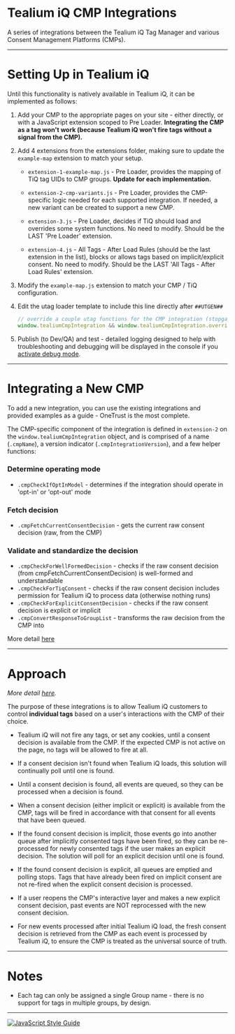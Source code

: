 # Tealium iQ CMP Integrations

A series of integrations between the Tealium iQ Tag Manager and various Consent Management Platforms (CMPs).

 ----

# Setting Up in Tealium iQ

Until this functionality is natively available in Tealium iQ, it can be implemented as follows:

1. Add your CMP to the appropriate pages on your site - either directly, or with a JavaScript extension scoped to Pre Loader. **Integrating the CMP as a tag won't work (because Tealium iQ won't fire tags without a signal from the CMP).**

2. Add 4 extensions from the extensions folder, making sure to update the `example-map` extension to match your setup.

    - `extension-1-example-map.js` - Pre Loader, provides the mapping of TiQ tag UIDs to CMP groups.  **Update for each implementation.**

    - `extension-2-cmp-variants.js` - Pre Loader, provides the CMP-specific logic needed for each supported integration. If needed, a new variant can be created to support a new CMP.

    - `extension-3.js` - Pre Loader, decides if TiQ should load and overrides some system functions.  No need to modify.  Should be the LAST 'Pre Loader' extension.

    - `extension-4.js` - All Tags - After Load Rules (should be the last extension in the list), blocks or allows tags based on implicit/explicit consent. No need to modify. Should be the LAST 'All Tags - After Load Rules' extension.

3. Modify the `example-map.js` extension to match your CMP / TiQ configuration.

4. Edit the utag loader template to include this line directly after `##UTGEN##`

    ````javascript
    // override a couple utag functions for the CMP integration (stopgap solution)
    window.tealiumCmpIntegration && window.tealiumCmpIntegration.overrideUtagFunctions && window.tealiumCmpIntegration.overrideUtagFunctions()
    ````

5. Publish (to Dev/QA) and test - detailed logging designed to help with troubleshooting and debugging will be displayed in the console if you [activate debug mode](https://docs.tealium.com/platforms/javascript/debugging/).

----

# Integrating a New CMP

To add a new integration, you can use the existing integrations and provided examples as a guide - OneTrust is the most complete.

The CMP-specific component of the integration is defined in `extension-2` on the `window.tealiumCmpIntegration` object, and is comprised of a name (`.cmpName`), a version indicator (`.cmpIntegrationVersion`), and a few helper functions:

### Determine operating mode

- `.cmpCheckIfOptInModel` - determines if the integration should operate in 'opt-in' or 'opt-out' mode

### Fetch decision

- `.cmpFetchCurrentConsentDecision` - gets the current raw consent decision (raw, from the CMP)

### Validate and standardize the decision

- `.cmpCheckForWellFormedDecision` - checks if the raw consent decision (from cmpFetchCurrentConsentDecision) is well-formed and understandable
- `.cmpCheckForTiqConsent` - checks if the raw consent decision includes permission for Tealium iQ to process data (otherwise nothing runs)
- `.cmpCheckForExplicitConsentDecision` - checks if the raw consent decision is explicit or implicit
- `.cmpConvertResponseToGroupList` - transforms the raw decision from the CMP into 

More detail [here](https://jaquith.github.io/cmp-integrations/tealiumCmpIntegration.html)

----

# Approach

*More detail [here](https://jaquith.github.io/cmp-integrations/).*

The purpose of these integrations is to allow Tealium iQ customers to control **individual tags** based on a user's interactions with the CMP of their choice.

 - Tealium iQ will not fire any tags, or set any cookies, until a consent decision is available from the CMP. If the expected CMP is not active on the page, no tags will be allowed to fire at all.

 - If a consent decision isn't found when Tealium iQ loads, this solution will continually poll until one is found.

 - Until a consent decision is found, all events are queued, so they can be processed when a decision is found.

 - When a consent decision (either implicit or explicit) is available from the CMP, tags will be fired in accordance with that consent for all events that have been queued.

 - If the found consent decision is implicit, those events go into another queue after implicitly consented tags have been fired, so they can be re-processed for newly consented tags if the user makes an explicit decision. The solution will poll for an explicit decision until one is found.
 
 - If the found consent decision is explicit, all queues are emptied and polling stops. Tags that have already been fired on implicit consent are not re-fired when the explicit consent decision is processed.

 - If a user reopens the CMP's interactive layer and makes a new explicit consent decision, past events are NOT reprocessed with the new consent decision.
 
 - For new events processed after initial Tealium iQ load, the fresh consent decision is retrieved from the CMP as each event is processed by Tealium iQ, to ensure the CMP is treated as the universal source of truth.

 ----


# Notes

 - Each tag can only be assigned a single Group name - there is no support for tags in multiple groups, by design.

----



[![JavaScript Style Guide](https://cdn.rawgit.com/standard/standard/master/badge.svg)](https://github.com/standard/standard)
